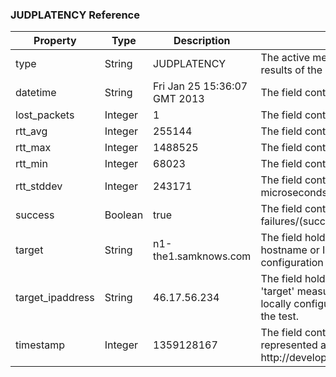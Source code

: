 <h3 id="JUDPLATENCY">JUDPLATENCY Reference</h3>
		<table>
			<thead>
				<tr>
					<th>Property</th>
					<th>Type</th>
					<th>Description</th>
					<th>Explanation</th>
				</tr>
			</thead>
			<tbody>
				<tr>
					<td class="code">type</td>
					<td class="shorter">String</td>
					<td class="shorter">JUDPLATENCY</td>
					<td class="longer">The active metric type 'JUDPLATENCY' describes measurement results of the active test for latency performance.</td>
				</tr>
				<tr>
					<td class="code">datetime</td>
					<td class="shorter">String</td>
					<td class="shorter">Fri Jan 25 15:36:07 GMT 2013</td>
					<td class="longer">The field contains the time test finished
						in UTC.</td>
				</tr>
				<tr>
					<td class="code">lost_packets</td>
					<td class="shorter">Integer</td>
					<td class="shorter">1</td>
					<td class="longer">The field contains the number of lost
						packets during the test</td>
				</tr>
				<tr>
					<td class="code">rtt_avg</td>
					<td class="shorter">Integer</td>
					<td class="shorter">255144</td>
					<td class="longer">The field contains the average RTT in
						microseconds</td>
				</tr>
				<tr>
					<td class="code">rtt_max</td>
					<td class="shorter">Integer</td>
					<td class="shorter">1488525</td>
					<td class="longer">The field contains the maximum RTT in
						microseconds</td>
				</tr>
				<tr>
					<td class="code">rtt_min</td>
					<td class="shorter">Integer</td>
					<td class="shorter">68023</td>
					<td class="longer">The field contains the minimum RTT in
						microseconds</td>
				</tr>
				<tr>
					<td class="code">rtt_stddev</td>
					<td class="shorter">Integer</td>
					<td class="shorter">243171</td>
					<td class="longer">The field contains the standard deviation
						RTT measured in microseconds</td>
				</tr>
				<tr>
					<td class="code">success</td>
					<td class="shorter">Boolean</td>
					<td class="shorter">true</td>
					<td class="longer">The field contains the number of successes
						(note: use failures/(successes+failures)) for packet loss)</td>
				</tr>
				<tr>
					<td class="code">target</td>
					<td class="shorter">String</td>
					<td class="shorter">n1-the1.samknows.com</td>
					<td class="longer">The field holds a string of the measurement
						server target hostname or IP address. The value is pulled from the
						test configuration file.</td>
				</tr>
				<tr>
					<td class="code">target_ipaddress</td>
					<td class="shorter">String</td>
					<td class="shorter">46.17.56.234</td>
					<td class="longer">The field holds a four tuple colon
						deliminated IP address of the 'target' measurement server, as
						resolved by the handset's locally configured DNS for the active
						network used to execute the test.</td>
				</tr>
				<tr>
					<td class="code">timestamp</td>
					<td class="shorter">Integer</td>
					<td class="shorter">1359128167</td>
					<td class="longer">The field contains the time the measurement
						concluded represented as a sql TIMESTAMP datatype.
						http://developer.android.com/reference/java/sql/Timestamp.html</td>
				</tr>
			</tbody>
		</table>
